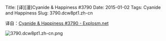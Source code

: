 Title: [译][漫]Cyanide & Happiness #3790
Date: 2015-01-02
Tags: Cyanide and Happiness
Slug: 3790.dcw8pt1.zh-cn

译自：[Cyanide & Happiness #3790 - Explosm.net](http://explosm.net/comics/3790/)


![3790.dcw8pt1.zh-cn.png](/static/images/comics/3790.dcw8pt1.zh-cn.png)